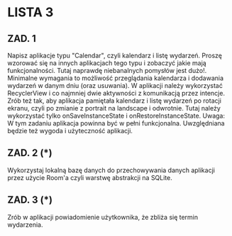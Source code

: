 # LISTA 3
## ZAD. 1
Napisz aplikacje typu "Calendar", czyli kalendarz i listę wydarzeń. Proszę wzorować się na innych aplikacjach tego typu i zobaczyć jakie mają funkcjonalności. Tutaj naprawdę niebanalnych pomysłów jest dużo!. Minimalne wymagania to możliwość przeglądania kalendarza i dodawania wydarzeń w danym dniu (oraz usuwania). W aplikacji należy wykorzystać RecyclerView i co najmniej dwie aktywności z komunikacją przez intencje. Zrób też tak, aby aplikacja pamiętała kalendarz i listę wydarzeń po rotacji ekranu, czyli po zmianie z portrait na landscape i odwrotnie. Tutaj należy wykorzystać tylko onSaveInstanceState i onRestoreInstanceState. Uwaga: W tym zadaniu aplikacja powinna być w pełni funkcjonalna. Uwzględniana będzie też wygoda i użyteczność aplikacji.
## ZAD. 2 (*)
Wykorzystaj lokalną bazę danych do przechowywania danych aplikacji przez użycie Room'a czyli warstwę abstrakcji na SQLite.
## ZAD. 3 (*)
Zrób w aplikacji powiadomienie użytkownika, że zbliża się termin wydarzenia.
